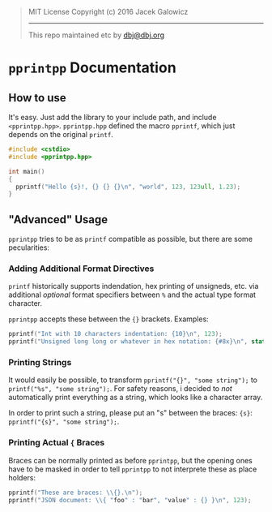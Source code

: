 >
> MIT License
> Copyright (c) 2016 Jacek Galowicz
>
> ---
> This repo maintained etc by dbj@dbj.org
>

# `pprintpp` Documentation

## How to use

It's easy. Just add the library to your include path, and include `<pprintpp.hpp>`.
`pprintpp.hpp` defined the macro `pprintf`, which just depends on the original `printf`.

``` c++
#include <cstdio>
#include <pprintpp.hpp>

int main()
{
  pprintf("Hello {s}!, {} {} {}\n", "world", 123, 123ull, 1.23);
}
```

## "Advanced" Usage

`pprintpp` tries to be as `printf` compatible as possible, but there are some pecularities:

### Adding Additional Format Directives

`printf` historically supports indendation, hex printing of unsigneds, etc. via additional 
*optional* format specifiers between `%` and the actual type format character.

`pprintpp` accepts these between the `{}` brackets. Examples:

``` c++
pprintf("Int with 10 characters indentation: {10}\n", 123);
pprintf("Unsigned long long or whatever in hex notation: {#8x}\n", static_cast<unsigned long long>(0x123));
```

### Printing Strings

It would easily be possible, to transform `pprintf("{}", "some string");` to `printf("%s", "some string");`.
For safety reasons, i decided to *not* automatically print everything as a string, which looks like a character array.

In order to print such a string, please put an "s" between the braces: `{s}`: `pprintf("{s}", "some string");`.

### Printing Actual `{` Braces

Braces can be normally printed as before `pprintpp`, but the opening ones have to be masked in order to 
tell `pprintpp` to not interprete these as place holders:

``` c++
pprintf("These are braces: \\{}.\n");
pprintf("JSON document: \\{ "foo" : "bar", "value" : {} }\n", 123);
```
